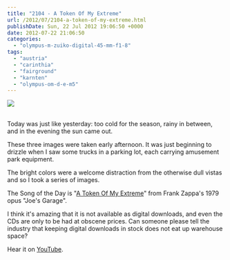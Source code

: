 ```yaml
---
title: "2104 - A Token Of My Extreme"
url: /2012/07/2104-a-token-of-my-extreme.html
publishDate: Sun, 22 Jul 2012 19:06:50 +0000
date: 2012-07-22 21:06:50
categories: 
  - "olympus-m-zuiko-digital-45-mm-f1-8"
tags: 
  - "austria"
  - "carinthia"
  - "fairground"
  - "karnten"
  - "olympus-om-d-e-m5"
---
```

<div class="container">
<div class="center"><a target="_blank" href="https://d25zfm9zpd7gm5.cloudfront.net/1200x1200/2012/20120722_144104_lr.jpg"><img src="https://d25zfm9zpd7gm5.cloudfront.net/0600x0600/2012/20120722_144104_lr.jpg" /></a></div>
</div>
<br />

Today was just like yesterday: too cold for the season, rainy in between, and in the evening the sun came out.

<a target="_blank" href="https://d25zfm9zpd7gm5.cloudfront.net/1200x1200/2012/20120722_144137_lr.jpg"><img style="margin: 0pt 0px 0pt 10px; float: right;" src="https://d25zfm9zpd7gm5.cloudfront.net/0150x0150/2012/20120722_144137_lr.jpg" alt="" border="0" /></a> These three images were taken early afternoon. It was just beginning to drizzle when I saw some trucks in a parking lot, each carrying amusement park equipment. 

<a target="_blank" href="https://d25zfm9zpd7gm5.cloudfront.net/1200x1200/2012/20120722_144016_lr.jpg"><img style="margin: 0pt 10px 0pt 0px; float: left;" src="https://d25zfm9zpd7gm5.cloudfront.net/0150x0150/2012/20120722_144016_lr.jpg" alt="" border="0" /></a> The bright colors were a welcome distraction from the otherwise dull vistas and so I took a series of images.

The Song of the Day is "<a href="http://www.lyricsmode.com/lyrics/f/frank_zappa/a_token_of_my_extreme.html" target="_blank">A Token Of My Extreme</a>" from Frank Zappa's 1979 opus "Joe's Garage".

 I think it's amazing that it is not available as digital downloads, and even the CDs are only to be had at obscene prices. Can someone please tell the industry that keeping digital downloads in stock does not eat up warehouse space?

Hear it on <a href="http://www.youtube.com/watch?v=oo_DHjwqMhA" target="_blank">YouTube</a>.
